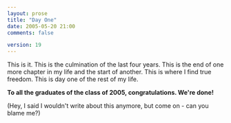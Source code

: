 ```yaml
---
layout: prose
title: "Day One"
date: 2005-05-20 21:00
comments: false

version: 19
---
```


This is it.
This is the culmination of the last four years.
This is the end of one more chapter in my life and the start of another.
This is where I find true freedom.
This is day one of the rest of my life.

**To all the graduates of the class of 2005, congratulations. We're done!**

(Hey, I said I wouldn't write about this anymore, but come on - can you blame me?)
